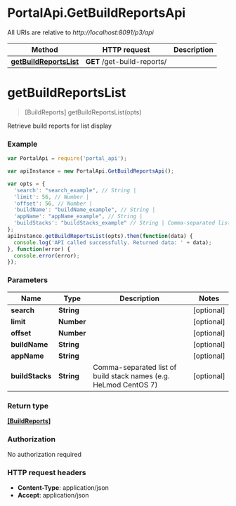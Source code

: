 # PortalApi.GetBuildReportsApi

All URIs are relative to *http://localhost:8091/p3/api*

Method | HTTP request | Description
------------- | ------------- | -------------
[**getBuildReportsList**](GetBuildReportsApi.md#getBuildReportsList) | **GET** /get-build-reports/ | 


<a name="getBuildReportsList"></a>
# **getBuildReportsList**
> [BuildReports] getBuildReportsList(opts)



Retrieve build reports for list display

### Example
```javascript
var PortalApi = require('portal_api');

var apiInstance = new PortalApi.GetBuildReportsApi();

var opts = { 
  'search': "search_example", // String | 
  'limit': 56, // Number | 
  'offset': 56, // Number | 
  'buildName': "buildName_example", // String | 
  'appName': "appName_example", // String | 
  'buildStacks': "buildStacks_example" // String | Comma-separated list of build stack names (e.g. HeLmod CentOS 7)
};
apiInstance.getBuildReportsList(opts).then(function(data) {
  console.log('API called successfully. Returned data: ' + data);
}, function(error) {
  console.error(error);
});

```

### Parameters

Name | Type | Description  | Notes
------------- | ------------- | ------------- | -------------
 **search** | **String**|  | [optional] 
 **limit** | **Number**|  | [optional] 
 **offset** | **Number**|  | [optional] 
 **buildName** | **String**|  | [optional] 
 **appName** | **String**|  | [optional] 
 **buildStacks** | **String**| Comma-separated list of build stack names (e.g. HeLmod CentOS 7) | [optional] 

### Return type

[**[BuildReports]**](BuildReports.md)

### Authorization

No authorization required

### HTTP request headers

 - **Content-Type**: application/json
 - **Accept**: application/json

